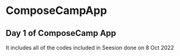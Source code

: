 # ComposeCampApp
## Day 1 of ComposeCamp App
It includes all of the codes included in Seesion done on 8 Oct 2022
